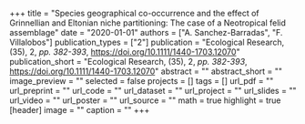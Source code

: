 +++
title = "Species geographical co-occurrence and the effect of Grinnellian and Eltonian niche partitioning: The case of a Neotropical felid assemblage"
date = "2020-01-01"
authors = ["A. Sanchez-Barradas", "F. Villalobos"]
publication_types = ["2"]
publication = "Ecological Research, (35), 2, _pp. 382-393_, https://doi.org/10.1111/1440-1703.12070"
publication_short = "Ecological Research, (35), 2, _pp. 382-393_, https://doi.org/10.1111/1440-1703.12070"
abstract = ""
abstract_short = ""
image_preview = ""
selected = false
projects = []
tags = []
url_pdf = ""
url_preprint = ""
url_code = ""
url_dataset = ""
url_project = ""
url_slides = ""
url_video = ""
url_poster = ""
url_source = ""
math = true
highlight = true
[header]
image = ""
caption = ""
+++
